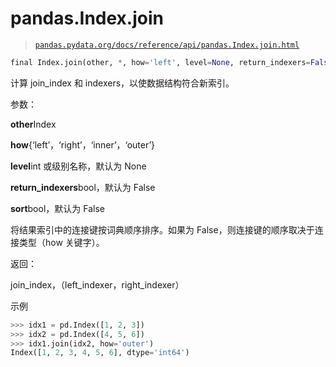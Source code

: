# pandas.Index.join

> [`pandas.pydata.org/docs/reference/api/pandas.Index.join.html`](https://pandas.pydata.org/docs/reference/api/pandas.Index.join.html)

```py
final Index.join(other, *, how='left', level=None, return_indexers=False, sort=False)
```

计算 join_index 和 indexers，以使数据结构符合新索引。

参数：

**other**Index

**how**{‘left’，‘right’，‘inner’，‘outer’}

**level**int 或级别名称，默认为 None

**return_indexers**bool，默认为 False

**sort**bool，默认为 False

将结果索引中的连接键按词典顺序排序。如果为 False，则连接键的顺序取决于连接类型（how 关键字）。

返回：

join_index，（left_indexer，right_indexer）

示例

```py
>>> idx1 = pd.Index([1, 2, 3])
>>> idx2 = pd.Index([4, 5, 6])
>>> idx1.join(idx2, how='outer')
Index([1, 2, 3, 4, 5, 6], dtype='int64') 
```
